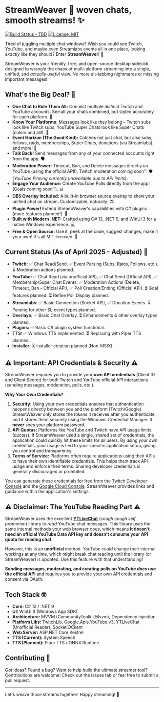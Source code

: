 # StreamWeaver 🧵 woven chats, smooth streams! ✨

[![Build Status - TBD]()](#) [![License: MIT](https://img.shields.io/badge/License-MIT-blue.svg?style=flat-square)](LICENSE.txt)

Tired of juggling multiple chat windows? Wish you could see Twitch, YouTube, and maybe even Streamlabs events all in one place, looking *exactly* like they should? Enter **StreamWeaver!** 🎉

StreamWeaver is your friendly, free, and open-source desktop sidekick designed to wrangle the chaos of multi-platform streaming into a single, unified, and *actually useful* view. No more alt-tabbing nightmares or missing important messages!

## What's the Big Deal? 🤔

*   **One Chat to Rule Them All:** Connect multiple *distinct* Twitch and YouTube accounts. See all your chats combined, but styled accurately for each platform. 👑
*   **Know Your Platforms:** Messages look like they belong – Twitch subs look like Twitch subs, YouTube Super Chats look like Super Chats (colors and all!). 🎨
*   **Event Horizon (The Good Kind):** Catches not just chat, but also subs, follows, raids, memberships, Super Chats, donations (via Streamlabs), and more! 📢
*   **Talk Back!** Send messages from any of your connected accounts right from the app. 🗣️
*   **Moderation Power:** Timeout, Ban, and Delete messages directly on YouTube (using the official API!). Twitch moderation coming soon™. 🛡️ (*YouTube Pinning currently unavailable due to API limits*).
*   **Engage Your Audience:** Create YouTube Polls directly from the app! (Goals coming soon™). 📊
*   **OBS Overlay Included:** A built-in browser source overlay to show your unified chat on stream. Customizable, naturally. 📺
*   **Plugin Power!** Extend StreamWeaver's capabilities with C# plugins (more features planned!). 🔌
*   **Built with Modern .NET:** Crafted using C# 13, .NET 9, and WinUI 3 for a native Windows experience. 💻
*   **Free & Open Source:** Use it, peek at the code, suggest changes, make it your own! It's all MIT licensed. 💖

## Current Status (As of April 2025 - Adjusted) 🚧

*   **Twitch:** ✅ Chat Read/Send, ✅ Event Parsing (Subs, Raids, Follows, etc.). ⏳ Moderation actions planned.
*   **YouTube:** ✅ Chat Read (via unofficial API), ✅ Chat Send (Official API), ✅ Membership/Super Chat Events, ✅ Moderation Actions (Delete, Timeout, Ban - Official API), ✅ Poll Creation/Ending (Official API). ⏳ Goal features planned. ⏳ Refine Poll Display planned.
*   **Streamlabs:** ✅ Basic Connection (Socket API), ✅ Donation Events. ⏳ Parsing for other SL event types planned.
*   **Overlays:** ✅ Basic Chat Overlay. ⏳ Enhancements & other overlay types planned.
*   **Plugins:** ✅ Basic C# plugin system functional.
*   **TTS:** ✅ Windows TTS implemented. ⏳ Replacing with Piper TTS planned.
*   **Installer:** ⏳ Installer creation planned (Non-MSIX).

## ⚠️ Important: API Credentials & Security ⚠️

StreamWeaver requires you to provide your **own API credentials** (Client ID and Client Secret) for both Twitch and YouTube official API interactions (sending messages, moderation, polls, etc.).

**Why Your Own Credentials?**

1.  **Security:** Using your own credentials ensures that authentication happens directly between you and the platform (Twitch/Google). StreamWeaver only stores the *tokens* it receives after you authenticate, and it stores them securely using the Windows Credential Manager. It **never** sees your platform password.
2.  **API Quotas:** Platforms like YouTube and Twitch have API usage limits (quotas). If StreamWeaver used a single, shared set of credentials, the application could quickly hit these limits for *all* users. By using your own credentials, your usage is tied to your specific application setup, giving you control and transparency.
3.  **Terms of Service:** Platforms often require applications using their APIs to have their own identifiable credentials. This helps them track API usage and enforce their terms. Sharing developer credentials is generally discouraged or prohibited.

You can generate these credentials for free from the [Twitch Developer Console](https://dev.twitch.tv/console/apps) and the [Google Cloud Console](https://console.cloud.google.com/apis/credentials). StreamWeaver provides links and guidance within the application's settings.

## ⚠️ Disclaimer: The YouTube Reading Part ⚠️

StreamWeaver uses the excellent [**YTLiveChat**](https://github.com/Agash/YTLiveChat) (_cough cough self promotion_) library to *read* YouTube chat messages. This library uses the same internal methods your web browser does, which means **it doesn't need an official YouTube Data API key and doesn't consume your API quota for reading chat**.

However, this is an **unofficial** method. YouTube *could* change their internal workings at any time, which might break chat reading until the library (or StreamWeaver) is updated. Use this feature with that understanding!

**Sending messages, moderating, and creating polls on YouTube *does* use the official API** and requires you to provide your own API credentials and consent via OAuth.

## Tech Stack 🤓

*   **Core:** C# 13 / .NET 9
*   **UI:** WinUI 3 (Windows App SDK)
*   **Architecture:** MVVM (CommunityToolkit.Mvvm), Dependency Injection
*   **Platform Libs:** TwitchLib, Google.Apis.YouTube.v3, YTLiveChat (Unofficial Reader), SocketIOClient
*   **Web Server:** ASP.NET Core Kestrel
*   **TTS (Current):** System.Speech
*   **TTS (Planned):** Piper TTS / ONNX Runtime

## Contributing 🙏

Got ideas? Found a bug? Want to help build the ultimate streamer tool? Contributions are welcome! Check out the issues tab or feel free to submit a pull request.

---

Let's weave those streams together! Happy streaming! 🚀